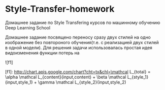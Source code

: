 # Style-Transfer-homework
Домашнее задание по Style Transfering курсов по машинному обучению Deep Learning School 

Домашнее задание посвящено переносу сразу двух стилей на одно изображение без повтороного обучения(т.е. с реализацией двух стилей в одной модели). Для решения задачи использовалась простая идея видоизменения функции потерь на 

![f1]

[f1]: http://chart.apis.google.com/chart?cht=tx&chl=\mathcal L_{total} = \alpha \mathcal L_{content}(input,content) + \beta \mathcal L_{style_1}(input,style_1) + \gamma \mathcal L_{style_2}(input,style_2)

